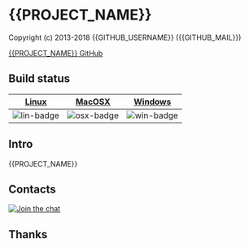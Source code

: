 # {{PROJECT_NAME}}

Copyright (c) 2013-2018 {{GITHUB_USERNAME}} ({{GITHUB_MAIL}})

[{{PROJECT_NAME}} GitHub](https://github.com/{{GITHUB_USERNAME}}/{{PROJECT_NAME}})

## Build status
| [Linux][lin-link] | [MacOSX][osx-link] | [Windows][win-link] |
| :---------------: | :----------------: | :-----------------: |
| ![lin-badge]      | ![osx-badge]       | ![win-badge]        |

[lin-badge]: https://travis-ci.org/{{GITHUB_USERNAME}}/{{PROJECT_NAME}}.svg?branch=master "Travis build status"
[lin-link]:  https://travis-ci.org/{{GITHUB_USERNAME}}/{{PROJECT_NAME}} "Travis build status"
[osx-badge]: https://travis-ci.org/{{GITHUB_USERNAME}}/{{PROJECT_NAME}}.svg?branch=master "Travis build status"
[osx-link]:  https://travis-ci.org/{{GITHUB_USERNAME}}/{{PROJECT_NAME}} "Travis build status"
[win-badge]: https://ci.appveyor.com/api/projects/status/github/{{GITHUB_USERNAME}}/{{PROJECT_NAME}}?branch=master&svg=true "AppVeyor build status"
[win-link]:  https://ci.appveyor.com/project/{{GITHUB_USERNAME}}/{{PROJECT_NAME}} "AppVeyor build status"

## Intro
{{PROJECT_NAME}}

## Contacts
[![Join the chat](https://badges.gitter.im/{{GITHUB_USERNAME}}/{{PROJECT_NAME}}/Lobby.svg)](https://gitter.im/{{GITHUB_USERNAME}}/{{PROJECT_NAME}})

## Thanks

